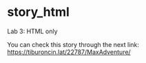 # story_html
Lab 3: HTML only

You can check this story through the next link:
  https://tiburoncin.lat/22787/MaxAdventure/
